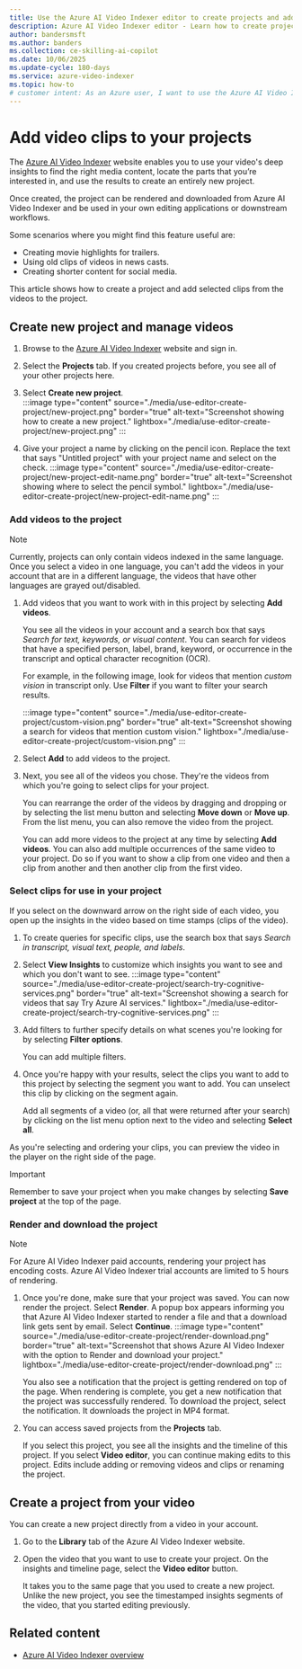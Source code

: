 ```yaml
---
title: Use the Azure AI Video Indexer editor to create projects and add video clips
description: Azure AI Video Indexer editor - Learn how to create projects and add video clips to produce new media content from your existing videos. Start editing today.
author: bandersmsft
ms.author: banders
ms.collection: ce-skilling-ai-copilot
ms.date: 10/06/2025
ms.update-cycle: 180-days
ms.service: azure-video-indexer
ms.topic: how-to
# customer intent: As an Azure user, I want to use the Azure AI Video Indexer editor to create projects and add video clips so that I can create new media content from existing videos.
---
```


# Add video clips to your projects

The [Azure AI Video Indexer](https://www.videoindexer.ai/) website enables you to use your video's deep insights to find the right media content, locate the parts that you’re interested in, and use the results to create an entirely new project. 

Once created, the project can be rendered and downloaded from Azure AI Video Indexer and be used in your own editing applications or downstream workflows.

Some scenarios where you might find this feature useful are: 

* Creating movie highlights for trailers.
* Using old clips of videos in news casts.
* Creating shorter content for social media.

This article shows how to create a project and add selected clips from the videos to the project. 

## Create new project and manage videos

1. Browse to the [Azure AI Video Indexer](https://www.videoindexer.ai/) website and sign in.
1. Select the **Projects** tab. If you created projects before, you see all of your other projects here.
1. Select **Create new project**.  
    :::image type="content" source="./media/use-editor-create-project/new-project.png" border="true" alt-text="Screenshot showing how to create a new project." lightbox="./media/use-editor-create-project/new-project.png" :::
    
1. Give your project a name by clicking on the pencil icon. Replace the text that says "Untitled project" with your project name and select on the check.
    :::image type="content" source="./media/use-editor-create-project/new-project-edit-name.png" border="true" alt-text="Screenshot showing where to select the pencil symbol." lightbox="./media/use-editor-create-project/new-project-edit-name.png" :::

### Add videos to the project

> [!NOTE]
> Currently, projects can only contain videos indexed in the same language.
> Once you select a video in one language, you can't add the videos in your account that are in a different language, the videos that have other languages are grayed out/disabled.

1. Add videos that you want to work with in this project by selecting **Add videos**.

    You see all the videos in your account and a search box that says *Search for text, keywords, or visual content*. You can search for videos that have a specified person, label, brand, keyword, or occurrence in the transcript and optical character recognition (OCR).
    
    For example, in the following image, look for videos that mention *custom vision* in transcript only. Use **Filter** if you want to filter your search results.
    
    :::image type="content" source="./media/use-editor-create-project/custom-vision.png" border="true" alt-text="Screenshot showing a search for videos that mention custom vision." lightbox="./media/use-editor-create-project/custom-vision.png" :::
1. Select **Add** to add videos to the project.
1. Next, you see all of the videos you chose. They're the videos from which you're going to select clips for your project.

    You can rearrange the order of the videos by dragging and dropping or by selecting the list menu button and selecting **Move down** or **Move up**. From the list menu, you can also remove the video from the project. 
    
    You can add more videos to the project at any time by selecting **Add videos**. You can also add multiple occurrences of the same video to your project. Do so if you want to show a clip from one video and then a clip from another and then another clip from the first video. 

### Select clips for use in your project

If you select on the downward arrow on the right side of each video, you open up the insights in the video based on time stamps (clips of the video). 

1. To create queries for specific clips, use the search box that says *Search in transcript, visual text, people, and labels*.
1. Select **View Insights** to customize which insights you want to see and which you don't want to see. 
    :::image type="content" source="./media/use-editor-create-project/search-try-cognitive-services.png" border="true" alt-text="Screenshot showing a search for videos that say Try Azure AI services." lightbox="./media/use-editor-create-project/search-try-cognitive-services.png" :::
1. Add filters to further specify details on what scenes you're looking for by selecting **Filter options**.

    You can add multiple filters. 
1. Once you're happy with your results, select the clips you want to add to this project by selecting the segment you want to add. You can unselect this clip by clicking on the segment again.
    
    Add all segments of a video (or, all that were returned after your search) by clicking on the list menu option next to the video and selecting **Select all**. 

As you're selecting and ordering your clips, you can preview the video in the player on the right side of the page. 

> [!IMPORTANT]
> Remember to save your project when you make changes by selecting **Save project** at the top of the page. 

### Render and download the project

> [!NOTE]
> For Azure AI Video Indexer paid accounts, rendering your project has encoding costs. Azure AI Video Indexer trial accounts are limited to 5 hours of rendering.

1. Once you're done, make sure that your project was saved. You can now render the project. Select **Render**. A popup box appears informing you that Azure AI Video Indexer started to render a file and that a download link gets sent by email. Select **Continue**. 
    :::image type="content" source="./media/use-editor-create-project/render-download.png" border="true" alt-text="Screenshot that shows Azure AI Video Indexer with the option to Render and download your project." lightbox="./media/use-editor-create-project/render-download.png" :::

    You also see a notification that the project is getting rendered on top of the page. When rendering is complete, you get a new notification that the project was successfully rendered. To download the project, select the notification. It downloads the project in MP4 format.
1. You can access saved projects from the **Projects** tab. 

    If you select this project, you see all the insights and the timeline of this project. If you select **Video editor**, you can continue making edits to this project. Edits include adding or removing videos and clips or renaming the project.
    
## Create a project from your video

You can create a new project directly from a video in your account. 

1. Go to the **Library** tab of the Azure AI Video Indexer website.
1. Open the video that you want to use to create your project. On the insights and timeline page, select the **Video editor** button.

    It takes you to the same page that you used to create a new project. Unlike the new project, you see the timestamped insights segments of the video, that you started editing previously.

## Related content

- [Azure AI Video Indexer overview](video-indexer-overview.md)